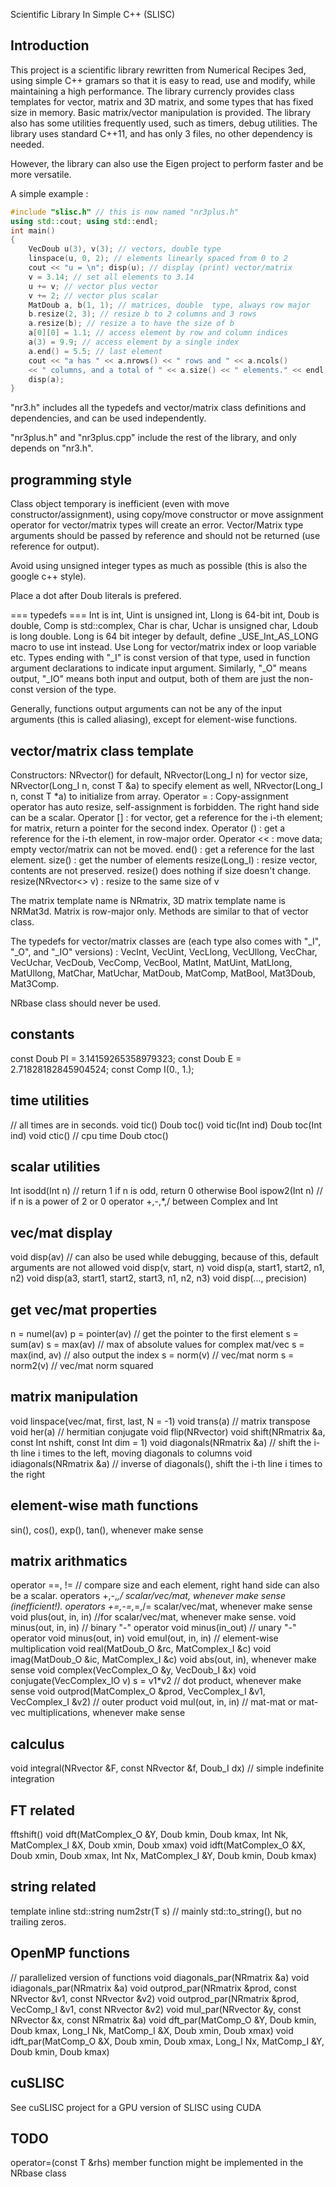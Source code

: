 Scientific Library In Simple C++ (SLISC)

## Introduction

This project is a scientific library rewritten from Numerical Recipes 3ed, using simple C++ gramars so that it is easy to read, use and modify, while maintaining a high performance. The library currencly provides class templates for vector, matrix and 3D matrix, and some types that has fixed size in memory. Basic matrix/vector manipulation is provided. The library also has some utilities frequently used, such as timers, debug utilities. The library uses standard C++11, and has only 3 files, no other dependency is needed.

However, the library can also use the Eigen project to perform faster and be more versatile.

A simple example :

```cpp
#include "slisc.h" // this is now named "nr3plus.h"
using std::cout; using std::endl;
int main()
{
	VecDoub u(3), v(3); // vectors, double type
	linspace(u, 0, 2); // elements linearly spaced from 0 to 2
	cout << "u = \n"; disp(u); // display (print) vector/matrix
	v = 3.14; // set all elements to 3.14
	u += v; // vector plus vector
	v += 2; // vector plus scalar
	MatDoub a, b(1, 1); // matrices, double  type, always row major
	b.resize(2, 3); // resize b to 2 columns and 3 rows
	a.resize(b); // resize a to have the size of b
	a[0][0] = 1.1; // access element by row and column indices
	a(3) = 9.9; // access element by a single index
	a.end() = 5.5; // last element
	cout << "a has " << a.nrows() << " rows and " << a.ncols()
	<< " columns, and a total of " << a.size() << " elements." << endl;
	disp(a);
}
```

"nr3.h" includes all the typedefs and vector/matrix class definitions and dependencies, and can be used independently.

"nr3plus.h" and "nr3plus.cpp" include the rest of the library, and only depends on "nr3.h".


## programming style

Class object temporary is inefficient (even with move constructor/assignment), using copy/move constructor or move assignment operator for vector/matrix types will create an error. Vector/Matrix type arguments should be passed by reference and should not be returned (use reference for output).

Avoid using unsigned integer types as much as possible (this is also the google c++ style).

Place a dot after Doub literals is prefered.

=== typedefs ===
Int is int, Uint is unsigned int, Llong is 64-bit int, Doub is double, Comp is std::complex<double>, Char is char, Uchar is unsigned char, Ldoub is long double.
Long is 64 bit integer by default, define _USE_Int_AS_LONG macro to use int instead. Use Long for vector/matrix index or loop variable etc.
Types ending with "_I" is const version of that type, used in function argument declarations to indicate input argument. Similarly, "_O" means output, "_IO" means both input and output, both of them are just the non-const version of the type.

Generally, functions output arguments can not be any of the input arguments (this is called aliasing), except for element-wise functions.


## vector/matrix class template

Constructors: NRvector() for default, NRvector(Long_I n) for vector size, NRvector(Long_I n, const T &a) to specify element as well, NRvector(Long_I n, const T *a) to initialize from array.
Operator = : Copy-assignment operator has auto resize, self-assignment is forbidden. The right hand side can be a scalar.
Operator [] : for vector, get a reference for the i-th element; for matrix, return a pointer for the second index.
Operator () : get a reference for the i-th element, in row-major order.
Operator << : move data; empty vector/matrix can not be moved.
end() : get a reference for the last element.
size() : get the number of elements
resize(Long_I) : resize vector, contents are not preserved. resize() does nothing if size doesn't change.
resize(NRvector<> v) : resize to the same size of v

The matrix template name is NRmatrix<T>, 3D matrix template name is NRMat3d. Matrix is row-major only. Methods are similar to that of vector class.

The typedefs for vector/matrix classes are (each type also comes with "_I", "_O", and "_IO" versions) :  VecInt, VecUint, VecLlong, VecUllong, VecChar, VecUchar, VecDoub, VecComp, VecBool, MatInt, MatUint, MatLlong, MatUllong, MatChar, MatUchar, MatDoub, MatComp, MatBool, Mat3Doub, Mat3Comp.

NRbase class should never be used.

## constants

const Doub PI = 3.14159265358979323;
const Doub E  = 2.71828182845904524;
const Comp I(0., 1.);


## time utilities

// all times are in seconds.
void tic()
Doub toc()
void tic(Int ind)
Doub toc(Int ind)
void ctic() // cpu time
Doub ctoc()


## scalar utilities

Int isodd(Int n) // return 1 if n is odd, return 0 otherwise
Bool ispow2(Int n) // if n is a power of 2 or 0
operator +,-,*,/ between Complex and Int


## vec/mat display

void disp(av) // can also be used while debugging, because of this, default arguments are not allowed
void disp(v, start, n)
void disp(a, start1, start2, n1, n2)
void disp(a3, start1, start2, start3, n1, n2, n3)
void disp(..., precision)


## get vec/mat properties

n = numel(av)
p = pointer(av) // get the pointer to the first element
s = sum(av)
s = max(av) // max of absolute values for complex mat/vec
s = max(ind, av) // also output the index
s = norm(v) // vec/mat norm
s = norm2(v) // vec/mat norm squared


## matrix manipulation

void linspace(vec/mat, first, last, N = -1)
void trans(a) // matrix transpose
void her(a) // hermitian conjugate
void flip(NRvector<T>)
void shift(NRmatrix<T> &a, const Int nshift, const Int dim = 1)
void diagonals(NRmatrix<T> &a) // shift the i-th line i times to the left, moving diagonals to columns
void idiagonals(NRmatrix<T> &a) // inverse of diagonals(), shift the i-th line i times to the right


## element-wise math functions

sin(), cos(), exp(), tan(), whenever make sense


## matrix arithmatics

operator ==, != // compare size and each element, right hand side can also be a scalar.
operators +,-,*,/ scalar/vec/mat, whenever make sense (inefficient!).
operators +=,-=,*=,/= scalar/vec/mat, whenever make sense
void plus(out, in, in) //for scalar/vec/mat, whenever make sense.
void minus(out, in, in) // binary "-" operator
void minus(in_out) // unary "-" operator
void minus(out, in)
void emul(out, in, in) // element-wise multiplication
void real(MatDoub_O &rc, MatComplex_I &c)
void imag(MatDoub_O &ic, MatComplex_I &c)
void abs(out, in), whenever make sense
void complex(VecComplex_O &y, VecDoub_I &x)
void conjugate(VecComplex_IO v)
s = v1*v2 // dot product, whenever make sense
void outprod(MatComplex_O &prod, VecComplex_I &v1, VecComplex_I &v2) // outer product
void mul(out, in, in) // mat-mat or mat-vec multiplications, whenever make sense


## calculus

void integral(NRvector<T> &F, const NRvector<T> &f, Doub_I dx) // simple indefinite integration


## FT related

fftshift()
void dft(MatComplex_O &Y, Doub kmin, Doub kmax, Int Nk, MatComplex_I &X, Doub xmin, Doub xmax)
void idft(MatComplex_O &X, Doub xmin, Doub xmax, Int Nx, MatComplex_I &Y, Doub kmin, Doub kmax)


## string related

template <typename T> inline std::string num2str(T s) // mainly std::to_string(), but no trailing zeros.


## OpenMP functions

// parallelized version of functions
void diagonals_par(NRmatrix<T> &a)
void idiagonals_par(NRmatrix<T> &a)
void outprod_par(NRmatrix<T> &prod, const NRvector<T1> &v1, const NRvector<T2> &v2)
void outprod_par(NRmatrix<T> &prod, VecComp_I &v1, const NRvector<T2> &v2)
void mul_par(NRvector<T> &y, const NRvector<T1> &x, const NRmatrix<T2> &a)
void dft_par(MatComp_O &Y, Doub kmin, Doub kmax, Long_I Nk, MatComp_I &X, Doub xmin, Doub xmax)
void idft_par(MatComp_O &X, Doub xmin, Doub xmax, Long_I Nx, MatComp_I &Y, Doub kmin, Doub kmax)

## cuSLISC
See cuSLISC project for a GPU version of SLISC using CUDA

## TODO
operator=(const T &rhs) member function might be implemented in the NRbase class

